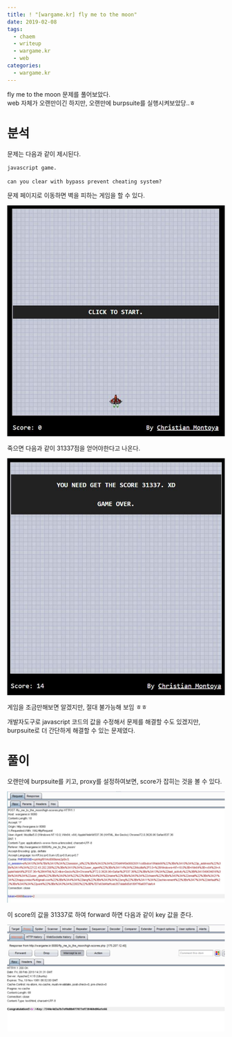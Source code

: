 ```yaml
---
title: ! "[wargame.kr] fly me to the moon"
date: 2019-02-08
tags:
  - chaem
  - writeup
  - wargame.kr
  - web
categories:
  - wargame.kr
---
```


fly me to the moon 문제를 풀어보았다.  
web 자체가 오랜만이긴 하지만, 오랜만에 burpsuite를 실행시켜보았당..ㅎ  

# 분석  

문제는 다음과 같이 제시된다.  

```
javascript game.

can you clear with bypass prevent cheating system?
```

문제 페이지로 이동하면 벽을 피하는 게임을 할 수 있다.  

![](/assets/images/wargame.kr/moon_01.JPG)  


죽으면 다음과 같이 31337점을 얻어야한다고 나온다.

![](/assets/images/wargame.kr/moon_02.JPG)  

게임을 조금만해보면 알겠지만, 절대 불가능해 보임 ㅎㅎ  

개발자도구로 javascript 코드의 값을 수정해서 문제를 해결할 수도 있겠지만, burpsuite로 더 간단하게 해결할 수 있는 문제였다.  

# 풀이  

오랜만에 burpsuite를 키고, proxy를 설정하여보면, score가 잡히는 것을 볼 수 있다.  

![](/assets/images/wargame.kr/moon_03.JPG)  

이 score의 값을 31337로 하여 forward 하면 다음과 같이 key 값을 준다.

![](/assets/images/wargame.kr/moon_04.JPG)  
